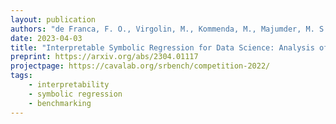 ```yaml
---
layout: publication
authors: "de Franca, F. O., Virgolin, M., Kommenda, M., Majumder, M. S., Cranmer, M., Espada, G., ... & La Cava, W. G."
date: 2023-04-03
title: "Interpretable Symbolic Regression for Data Science: Analysis of the 2022 Competition"
preprint: https://arxiv.org/abs/2304.01117
projectpage: https://cavalab.org/srbench/competition-2022/
tags:
    - interpretability
    - symbolic regression
    - benchmarking
---
```


